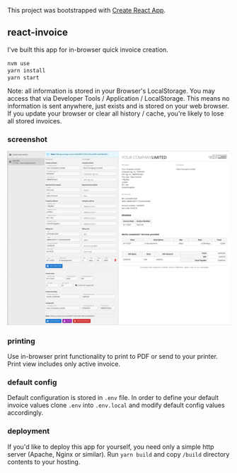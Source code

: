 This project was bootstrapped with [Create React App](https://github.com/facebookincubator/create-react-app).

## react-invoice
I've built this app for in-browser quick invoice creation.

```
nvm use
yarn install
yarn start
```

Note: all information is stored in your Browser's LocalStorage. You may access that via Developer Tools / Application / LocalStorage.
This means no information is sent anywhere, just exists and is stored on your web browser. If you update your browser or clear all history / cache, you're likely to lose all stored invoices.

### screenshot

![Preview Image](docs/preview.png?raw=true "React Invoice Screenshot")

### printing

Use in-browser print functionality to print to PDF or send to your printer. Print view includes only active invoice. 

### default config

Default configuration is stored in `.env` file. In order to define your default invoice values clone `.env` into `.env.local` and modify default config values accordingly.

### deployment

If you'd like to deploy this app for yourself, you need only a simple http server (Apache, Nginx or similar). Run `yarn build` and copy `/build` directory contents to your hosting.